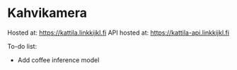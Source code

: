 # Kahvikamera

Hosted at: <https://kattila.linkkijkl.fi>
API hosted at: <https://kattila-api.linkkijkl.fi>

To-do list:

- Add coffee inference model
